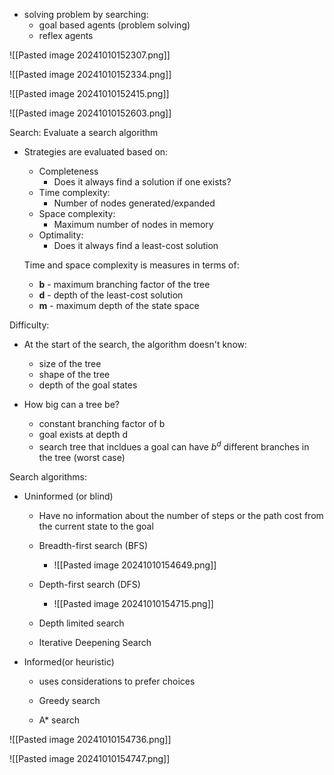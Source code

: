 - solving problem by searching:
	- goal based agents (problem solving)
	- reflex agents


![[Pasted image 20241010152307.png]]


![[Pasted image 20241010152334.png]]


![[Pasted image 20241010152415.png]]

![[Pasted image 20241010152603.png]]


Search: Evaluate a search algorithm

- Strategies are evaluated based on:
	- Completeness
		- Does it always find a solution if one exists?
	- Time complexity:
		- Number of nodes generated/expanded
	- Space complexity:
		- Maximum number of nodes in memory
	- Optimality:
		- Does it always find a least-cost solution

	Time and space complexity is measures in terms of:
	- **b** - maximum branching factor of the tree
	- **d** - depth of the least-cost solution
	- **m** - maximum depth of the state space

Difficulty:

- At the start of the search, the algorithm doesn't know:
	- size of the tree
	- shape of the tree
	- depth of the goal states

- How big can a tree be?
	- constant branching factor of b
	- goal exists at depth d
	- search tree that incldues a goal can have $b^d$ different branches in the tree (worst case)

Search algorithms:
- Uninformed (or blind)
	- Have no information about the number of steps or the path cost from the current state to the goal

	- Breadth-first search (BFS)
		- ![[Pasted image 20241010154649.png]]
	- Depth-first search (DFS)
		- ![[Pasted image 20241010154715.png]]
	- Depth limited search
	- Iterative Deepening Search

- Informed(or heuristic)
	- uses considerations to prefer choices

	- Greedy search
	- A* search


![[Pasted image 20241010154736.png]]

![[Pasted image 20241010154747.png]]